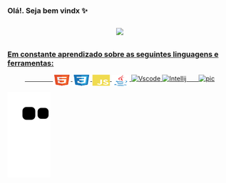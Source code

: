 
### Olá!. Seja bem vindx ✨
##
<!--
**Evelyndapaz/Evelyndapaz** is a ✨ _special_ ✨ repository because its `README.md` (this file) appears on your GitHub profile.
Here are some ideas to get you started:
- 🔭 I’m currently working on ...
- 🌱 I’m currently learning ...
- 👯 I’m looking to collaborate on ...
- 🤔 I’m looking for help with ...
- 💬 Ask me about ...
- 📫 How to reach me: ...
- 😄 Pronouns: ...
- ⚡ Fun fact: ...
-->

  <div align="center">
  <a href="https://github.com/Evelyndapaz">
  <img height="180em" src="https://github-readme-stats.vercel.app/api?username=Evelyndapaz&show_icons=true&theme=aura&include_all_commits=true&count_private=true"/>
  <!--<img height="180em" src="https://github-readme-stats.vercel.app/api/top-langs/?username=Evelyndapaz&layout=compact&langs_count=7&theme=aura"/>-->
</div>
 
##
### Em constante aprendizado sobre as seguintes linguagens e ferramentas: 
  <div align="center">
  &nbsp;&nbsp;&nbsp;&nbsp;&nbsp;&nbsp;&nbsp;&nbsp;&nbsp;&nbsp;&nbsp;&nbsp;&nbsp;&nbsp;&nbsp;
  <img alt="HTML" align="top" height="25" width="40" src="https://raw.githubusercontent.com/devicons/devicon/master/icons/html5/html5-original.svg">
  <img alt="CSS" align="top" height="25" width="40" src="https://raw.githubusercontent.com/devicons/devicon/master/icons/css3/css3-original.svg">
  <img alt="Js" align="top"height="25" width="40" src="https://raw.githubusercontent.com/devicons/devicon/master/icons/javascript/javascript-plain.svg">
  <img alt="Java" align="top" height="25" width="40" src="https://raw.githubusercontent.com/devicons/devicon/master/icons/java/java-original.svg">
  <img alt="Vscode" align="top" height="25" width="40" src="https://cdn.jsdelivr.net/gh/devicons/devicon/icons/vscode/vscode-original.svg">
  <img alt="Intellij" align="top" height="25" width="40" src="https://cdn.jsdelivr.net/gh/devicons/devicon/icons/intellij/intellij-original.svg">
   &nbsp;&nbsp;&nbsp;&nbsp;&nbsp;
  <img alt="pic" height="150" src="https://cdn.discordapp.com/attachments/998087456501006359/998611132891799642/giphy.gif">
  </div>

   <!--Cobrinha que come commit-->
   ![Snake animation](https://github.com/Evelyndapaz/Evelyndapaz/blob/output/github-contribution-grid-snake.svg)
    
